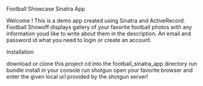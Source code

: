 Football Showcase Sinatra App


Welcome ! This is a demo app created using Sinatra and ActiveRecord. Football Showoff displays gallery of your favorite football photos with any information youd like to write about them in the description. An email and password id what you need to login or create an account.

Installation


download or clone this project
cd into the football_sinatra_app directory
run bundle install in your console
run shotgun
open your favorite browser and enter the given local url provided by the shotgun server!